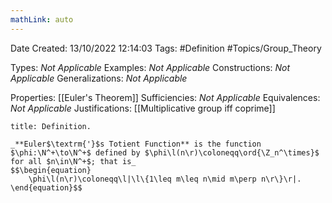 ```yaml
---
mathLink: auto
---
```


<div class="topSpace"></div>

Date Created: 13/10/2022 12:14:03
Tags: #Definition #Topics/Group_Theory

Types: _Not Applicable_
Examples: _Not Applicable_
Constructions: _Not Applicable_
Generalizations: _Not Applicable_

Properties: [[Euler's Theorem]]
Sufficiencies: _Not Applicable_
Equivalences: _Not Applicable_
Justifications: [[Multiplicative group iff coprime]]

``` ad-Definition
title: Definition.

_**Euler$\textrm{'}$s Totient Function** is the function $\phi:\N^+\to\N^+$ defined by $\phi\l(n\r)\coloneqq\ord{\Z_n^\times}$ for all $n\in\N^+$; that is_
$$\begin{equation}
    \phi\l(n\r)\coloneqq\l|\l\{1\leq m\leq n\mid m\perp n\r\}\r|.
\end{equation}$$

```
